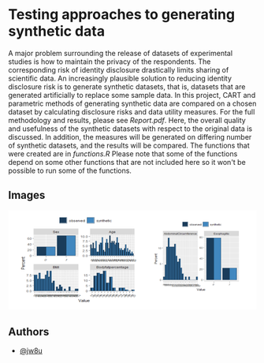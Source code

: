 
# Testing approaches to generating synthetic data

A major problem surrounding the release of datasets of experimental studies is how to maintain the privacy of the respondents. The corresponding risk of identity disclosure drastically limits sharing of scientific data. An increasingly plausible solution to reducing identity disclosure risk is to generate synthetic datasets, that is, datasets that are generated artificially to replace some sample data. In this project, CART and parametric methods of generating synthetic data are compared on a chosen dataset by calculating disclosure risks and data utility measures.
For the full methodology and results, please see *Report.pdf*. Here, the overall quality and usefulness of the synthetic datasets with respect to the original data is discussed. In addition, the measures will be generated on differing number of synthetic datasets, and the results will be compared.
The functions that were created are in *functions.R* Please note that some of the functions depend on some other functions that are not included here so it won't be possible to run some of the functions.

## Images
![Alt text](images/Image1.png?raw=true "Title")


## Authors

- [@jw8u](https://www.github.com/jw8u)

